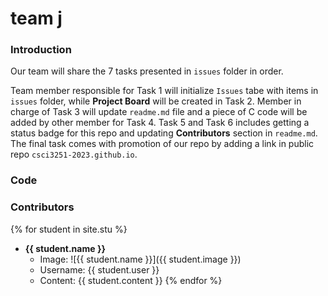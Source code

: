 # team j

### Introduction

Our team will share the 7 tasks presented in `issues` folder in order.

Team member responsible for Task 1 will initialize `Issues` tabe with items in `issues` folder, while **Project Board** will be created in Task 2. 
Member in charge of Task 3 will update `readme.md` file and a piece of C code will be added by other member for Task 4. Task 5 and Task 6 includes getting a status badge for this repo and updating **Contributors** section in `readme.md`. The final task comes with promotion of our repo by adding a link in public repo `csci3251-2023.github.io`.

### Code

### Contributors

{% for student in site.stu %}
- **{{ student.name }}**
  - Image: ![{{ student.name }}]({{ student.image }})
  - Username: {{ student.user }}
  - Content: {{ student.content }}
{% endfor %}


 
